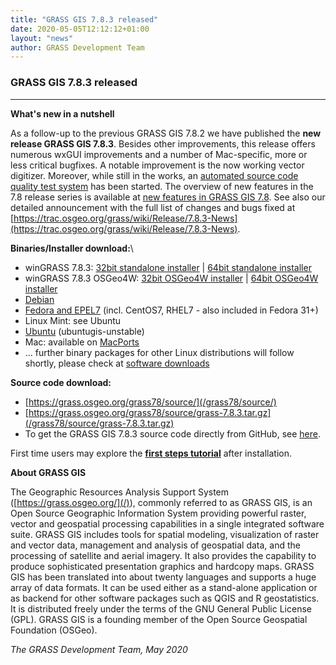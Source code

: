 ```yaml
---
title: "GRASS GIS 7.8.3 released"
date: 2020-05-05T12:12:12+01:00
layout: "news"
author: GRASS Development Team
---
```


### GRASS GIS 7.8.3 released

------------------------------------------------------------------------

**What's new in a nutshell**

As a follow-up to the previous GRASS GIS 7.8.2 we have published the
**new release GRASS GIS 7.8.3**. Besides other improvements, this
release offers numerous wxGUI improvements and a number of Mac-specific,
more or less critical bugfixes. A notable improvement is
the now working vector digitizer. Moreover, while still in the works, an 
[automated source code quality test system](https://github.com/OSGeo/grass/actions) 
has been started. The overview of new features in the 7.8 release series is available at 
[new features in GRASS GIS 7.8](https://trac.osgeo.org/grass/wiki/Grass7/NewFeatures78).
See also our detailed announcement with the full list of changes and 
bugs fixed at 
[https://trac.osgeo.org/grass/wiki/Release/7.8.3-News](https://trac.osgeo.org/grass/wiki/Release/7.8.3-News).

**Binaries/Installer download:**\

-   winGRASS 7.8.3: 
    [32bit standalone installer](/grass78/binary/mswindows/native/x86/WinGRASS-7.8.3-1-Setup-x86.exe) \|  [64bit standalone installer](/grass78/binary/mswindows/native/x86_64/WinGRASS-7.8.3-1-Setup-x86_64.exe)
-   winGRASS 7.8.3 OSGeo4W:
    [32bit OSGeo4W installer](http://download.osgeo.org/osgeo4w/osgeo4w-setup-x86.exe) \| [64bit OSGeo4W installer](http://download.osgeo.org/osgeo4w/osgeo4w-setup-x86_64.exe)
-   [Debian](https://tracker.debian.org/pkg/grass)
-   [Fedora and EPEL7](https://copr.fedorainfracloud.org/coprs/neteler/grass78/) (incl. CentOS7, RHEL7 - also included in Fedora 31+)
-   Linux Mint: see Ubuntu
-   [Ubuntu](https://launchpad.net/~ubuntugis/+archive/ubuntu/ubuntugis-unstable/+packages?field.name_filter=grass) (ubuntugis-unstable)
- Mac: available on [MacPorts](https://ports.macports.org/port/grass7/summary)
- ... further binary packages for other Linux distributions will follow shortly, please check at [software downloads](/download/software/index.html#g78x)

**Source code download:**

-   [https://grass.osgeo.org/grass78/source/](/grass78/source/)
-   [https://grass.osgeo.org/grass78/source/grass-7.8.3.tar.gz](/grass78/source/grass-7.8.3.tar.gz)
-   To get the GRASS GIS 7.8.3 source code directly from GitHub, see [here](https://github.com/OSGeo/grass/releases/tag/7.8.3).

First time users may explore the [**first steps tutorial**](/learn/) after
installation.

**About GRASS GIS**

The Geographic Resources Analysis Support System
([https://grass.osgeo.org/](/)), commonly referred
to as GRASS GIS, is an Open Source Geographic Information System
providing powerful raster, vector and geospatial processing capabilities
in a single integrated software suite. GRASS GIS includes tools for
spatial modeling, visualization of raster and vector data, management
and analysis of geospatial data, and the processing of satellite and
aerial imagery. It also provides the capability to produce sophisticated
presentation graphics and hardcopy maps. GRASS GIS has been translated
into about twenty languages and supports a huge array of data formats.
It can be used either as a stand-alone application or as backend for
other software packages such as QGIS and R geostatistics. It is
distributed freely under the terms of the GNU General Public License
(GPL). GRASS GIS is a founding member of the Open Source Geospatial
Foundation (OSGeo).

*The GRASS Development Team, May 2020*
